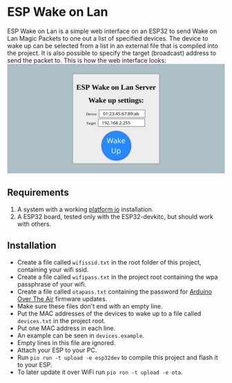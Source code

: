# ESP Wake on Lan
ESP Wake on Lan is a simple web interface on an ESP32 to send Wake on Lan Magic Packets to one out a list of specified devices.
The device to wake up can be selected from a list in an external file that is compiled into the project.
It is also possible to specify the target (broadcast) address to send the packet to.
This is how the web interface looks:  
![ESP Wake on Lan Web Interface](https://raw.githubusercontent.com/ToMe25/ESP-WakeOnLan/master/images/web-interface.png)

## Requirements
 1. A system with a working [platform io](https://platformio.org/) installation.
 2. A ESP32 board, tested only with the ESP32-devkitc, but should work with others.

## Installation
 * Create a file called `wifissid.txt` in the root folder of this project, containing your wifi ssid.
 * Create a file called `wifipass.txt` in the project root containing the wpa passphrase of your wifi.
 * Create a file called `otapass.txt` containing the password for [Arduino Over The Air](https://www.arduino.cc/reference/en/libraries/arduinoota/) firmware updates.
 * Make sure these files don't end with an empty line.
 * Put the MAC addresses of the devices to wake up to a file called `devices.txt` in the project root.
 * Put one MAC address in each line.
 * An example can be seen in `devices.example`.
 * Empty lines in this file are ignored.
 * Attach your ESP to your PC.
 * Run `pio run -t upload -e esp32dev` to compile this project and flash it to your ESP.
 * To later update it over WiFi run `pio ron -t upload -e ota`.
